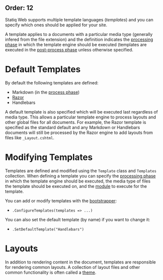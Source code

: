 Order: 12
---
Statiq Web supports multiple template languages (_templates_) and you can specify which ones should be applied for your site.

A template applies to a documents with a particular media type (generally infered from the file extension) and the definition
indicates the [processing phase](xref:pipelines-and-modules#phases) in which the template engine should be executed
(templates are executed in the [post-process phase](xref:pipelines-and-modules#post-process-phase) unless otherwise specified.

# Default Templates

By default the following templates are defined:

- Markdown (in the [process phase](xref:pipelines-and-modules#process-phase))
- [Razor](xref:web-razor)
- Handlebars

A default template is also specified which will be executed last regardless of media type. This allows a particular template
engine to process layouts and other global files for all documents. For example, the Razor template is specified as the standard
default and any Markdown or Handlebars documents will still be processed by the Razor engine to add layouts from files
like `_Layout.cshtml`.

# Modifying Templates

Templates are defined and modified using the `Template` class and `Templates` collection. When defining a template you can specify
the [processing phase](xref:pipelines-and-modules#phases) in which the template engine should be executed, the media type
of files the template should be executed on, and the [module](xref:about-modules) to execute for the template.

You can add or modify templates with the [bootstrapper](xref:bootstrapper):

- `.ConfigureTemplates(templates => ...)`

You can also set the default template (by name) if you want to change it:

- `.SetDefaultTemplate("Handlebars")`

# Layouts

In addition to rendering content in the document, templates are responsible for rendering common layouts. A collection
of layout files and other common functionality is often called a [theme](xref:web-themes).